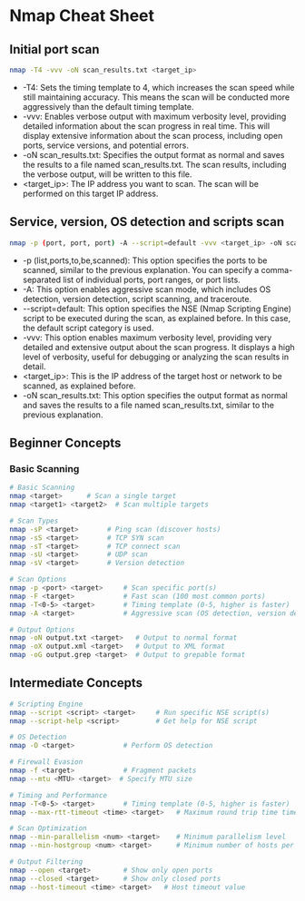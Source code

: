 # Nmap Cheat Sheet

## Initial port scan
```bash
nmap -T4 -vvv -oN scan_results.txt <target_ip>
```
- -T4: Sets the timing template to 4, which increases the scan speed while still maintaining accuracy. This means the scan will be conducted more aggressively than the default timing template.
- -vvv: Enables verbose output with maximum verbosity level, providing detailed information about the scan progress in real time. This will display extensive information about the scan process, including open ports, service versions, and potential errors.
- -oN scan_results.txt: Specifies the output format as normal and saves the results to a file named scan_results.txt. The scan results, including the verbose output, will be written to this file.
- <target_ip>: The IP address you want to scan. The scan will be performed on this target IP address.

## Service, version, OS detection and scripts scan
```bash
nmap -p (port, port, port) -A --script=default -vvv <target_ip> -oN scan_results.txt
```
- -p (list,ports,to,be,scanned): This option specifies the ports to be scanned, similar to the previous explanation. You can specify a comma-separated list of individual ports, port ranges, or port lists.
- -A: This option enables aggressive scan mode, which includes OS detection, version detection, script scanning, and traceroute.
- --script=default: This option specifies the NSE (Nmap Scripting Engine) script to be executed during the scan, as explained before. In this case, the default script category is used.
- -vvv: This option enables maximum verbosity level, providing very detailed and extensive output about the scan progress. It displays a high level of verbosity, useful for debugging or analyzing the scan results in detail.
- <target_ip>: This is the IP address of the target host or network to be scanned, as explained before.
- -oN scan_results.txt: This option specifies the output format as normal and saves the results to a file named scan_results.txt, similar to the previous explanation.

## Beginner Concepts

### Basic Scanning
```bash
# Basic Scanning
nmap <target>      # Scan a single target
nmap <target1> <target2>  # Scan multiple targets

# Scan Types
nmap -sP <target>       # Ping scan (discover hosts)
nmap -sS <target>       # TCP SYN scan
nmap -sT <target>       # TCP connect scan
nmap -sU <target>       # UDP scan
nmap -sV <target>       # Version detection

# Scan Options
nmap -p <port> <target>     # Scan specific port(s)
nmap -F <target>            # Fast scan (100 most common ports)
nmap -T<0-5> <target>       # Timing template (0-5, higher is faster)
nmap -A <target>            # Aggressive scan (OS detection, version detection, script scanning)

# Output Options
nmap -oN output.txt <target>   # Output to normal format
nmap -oX output.xml <target>   # Output to XML format
nmap -oG output.grep <target>  # Output to grepable format
```

## Intermediate Concepts
```bash
# Scripting Engine
nmap --script <script> <target>     # Run specific NSE script(s)
nmap --script-help <script>         # Get help for NSE script

# OS Detection
nmap -O <target>            # Perform OS detection

# Firewall Evasion
nmap -f <target>            # Fragment packets
nmap --mtu <MTU> <target>  # Specify MTU size

# Timing and Performance
nmap -T<0-5> <target>       # Timing template (0-5, higher is faster)
nmap --max-rtt-timeout <time> <target>   # Maximum round trip time timeout

# Scan Optimization
nmap --min-parallelism <num> <target>    # Minimum parallelism level
nmap --min-hostgroup <num> <target>      # Minimum number of hosts per group

# Output Filtering
nmap --open <target>        # Show only open ports
nmap --closed <target>      # Show only closed ports
nmap --host-timeout <time> <target>   # Host timeout value


```

